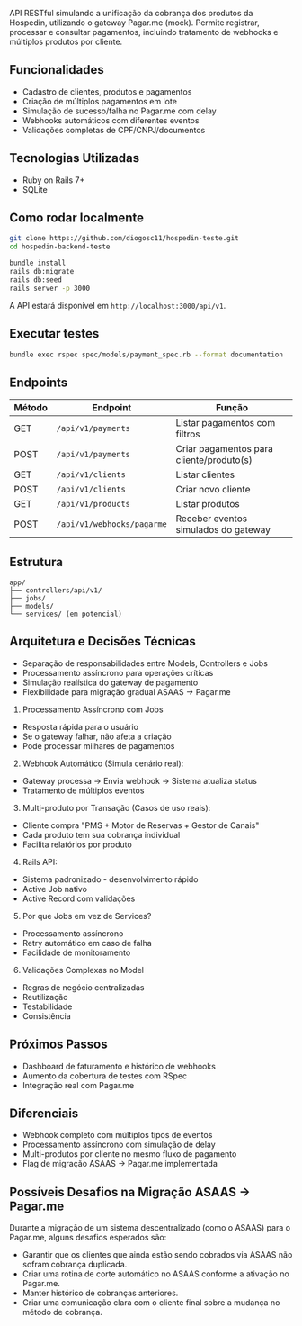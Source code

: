 API RESTful simulando a unificação da cobrança dos produtos da Hospedin, utilizando o gateway Pagar.me (mock). Permite registrar, processar e consultar pagamentos, incluindo tratamento de webhooks e múltiplos produtos por cliente.

## Funcionalidades

- Cadastro de clientes, produtos e pagamentos
- Criação de múltiplos pagamentos em lote
- Simulação de sucesso/falha no Pagar.me com delay
- Webhooks automáticos com diferentes eventos
- Validações completas de CPF/CNPJ/documentos

## Tecnologias Utilizadas

- Ruby on Rails 7+
- SQLite

## Como rodar localmente

```bash
git clone https://github.com/diogosc11/hospedin-teste.git
cd hospedin-backend-teste

bundle install
rails db:migrate
rails db:seed
rails server -p 3000
```

A API estará disponível em `http://localhost:3000/api/v1`.

## Executar testes

```bash
bundle exec rspec spec/models/payment_spec.rb --format documentation
```

## Endpoints

| Método | Endpoint                        | Função                                  |
|--------|----------------------------------|------------------------------------------|
| GET    | `/api/v1/payments`              | Listar pagamentos com filtros            |
| POST   | `/api/v1/payments`              | Criar pagamentos para cliente/produto(s) |
| GET    | `/api/v1/clients`               | Listar clientes                          |
| POST   | `/api/v1/clients`               | Criar novo cliente                       |
| GET    | `/api/v1/products`              | Listar produtos                          |
| POST   | `/api/v1/webhooks/pagarme`      | Receber eventos simulados do gateway     |

## Estrutura

```
app/
├── controllers/api/v1/
├── jobs/
├── models/
└── services/ (em potencial)
```

## Arquitetura e Decisões Técnicas

- Separação de responsabilidades entre Models, Controllers e Jobs
- Processamento assíncrono para operações críticas
- Simulação realística do gateway de pagamento
- Flexibilidade para migração gradual ASAAS → Pagar.me

1. Processamento Assíncrono com Jobs
- Resposta rápida para o usuário
- Se o gateway falhar, não afeta a criação
- Pode processar milhares de pagamentos

2. Webhook Automático (Simula cenário real):
- Gateway processa → Envia webhook → Sistema atualiza status
- Tratamento de múltiplos eventos

3. Multi-produto por Transação (Casos de uso reais):
- Cliente compra "PMS + Motor de Reservas + Gestor de Canais"
- Cada produto tem sua cobrança individual
- Facilita relatórios por produto

4. Rails API:
- Sistema padronizado - desenvolvimento rápido
- Active Job nativo
- Active Record com validações

5. Por que Jobs em vez de Services?
- Processamento assíncrono
- Retry automático em caso de falha
- Facilidade de monitoramento

6. Validações Complexas no Model
- Regras de negócio centralizadas
- Reutilização
- Testabilidade
- Consistência

## Próximos Passos

- Dashboard de faturamento e histórico de webhooks
- Aumento da cobertura de testes com RSpec
- Integração real com Pagar.me

## Diferenciais

- Webhook completo com múltiplos tipos de eventos
- Processamento assíncrono com simulação de delay
- Multi-produtos por cliente no mesmo fluxo de pagamento
- Flag de migração ASAAS → Pagar.me implementada

## Possíveis Desafios na Migração ASAAS → Pagar.me

Durante a migração de um sistema descentralizado (como o ASAAS) para o Pagar.me, alguns desafios esperados são:

- Garantir que os clientes que ainda estão sendo cobrados via ASAAS não sofram cobrança duplicada.
- Criar uma rotina de corte automático no ASAAS conforme a ativação no Pagar.me.
- Manter histórico de cobranças anteriores.
- Criar uma comunicação clara com o cliente final sobre a mudança no método de cobrança.
